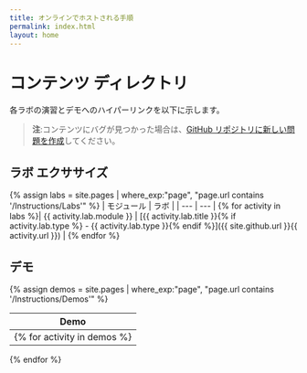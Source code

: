```yaml
---
title: オンラインでホストされる手順
permalink: index.html
layout: home
---
```


# コンテンツ ディレクトリ

各ラボの演習とデモへのハイパーリンクを以下に示します。

> **注**:コンテンツにバグが見つかった場合は、[GitHub リポジトリに新しい問題を作成](https://github.com/MicrosoftLearning/PL-300-Microsoft-Power-BI-Data-Analyst/issues/new/choose)してください。

## ラボ エクササイズ

{% assign labs = site.pages | where_exp:"page", "page.url contains '/Instructions/Labs'" %}
| モジュール | ラボ |
| --- | --- | 
{% for activity in labs %}| {{ activity.lab.module }} | [{{ activity.lab.title }}{% if activity.lab.type %} - {{ activity.lab.type }}{% endif %}]({{ site.github.url }}{{ activity.url }}) |
{% endfor %}

## デモ

{% assign demos = site.pages | where_exp:"page", "page.url contains '/Instructions/Demos'" %}

| Demo |
| --- |
{% for activity in demos %}| [{{ activity.demo.title }}]({{ site.github.url }}{{ activity.url }}) |
{% endfor %}
